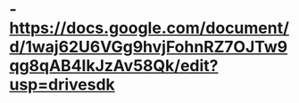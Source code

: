 # -https://docs.google.com/document/d/1waj62U6VGg9hvjFohnRZ7OJTw9qg8qAB4IkJzAv58Qk/edit?usp=drivesdk
